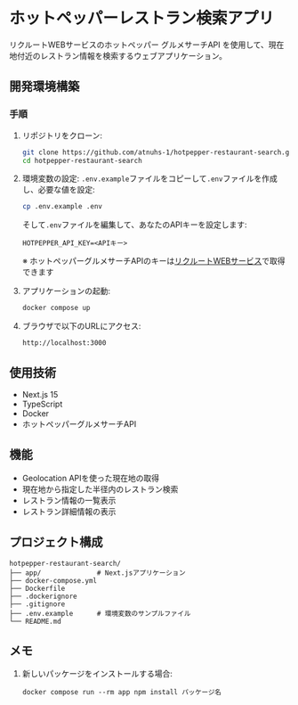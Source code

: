 # ホットペッパーレストラン検索アプリ

リクルートWEBサービスのホットペッパー グルメサーチAPI を使用して、現在地付近のレストラン情報を検索するウェブアプリケーション。

## 開発環境構築

### 手順
1. リポジトリをクローン:
   ```sh
   git clone https://github.com/atnuhs-1/hotpepper-restaurant-search.git
   cd hotpepper-restaurant-search
   ```

2. 環境変数の設定:
    `.env.example`ファイルをコピーして`.env`ファイルを作成し、必要な値を設定:
    
    ```sh
    cp .env.example .env
    ```
    そして`.env`ファイルを編集して、あなたのAPIキーを設定します:
    ```
    HOTPEPPER_API_KEY=<APIキー>
    ```
    ※ ホットペッパーグルメサーチAPIのキーは[リクルートWEBサービス](https://webservice.recruit.co.jp/register)で取得できます

3. アプリケーションの起動:
   ```sh
   docker compose up
   ```

4. ブラウザで以下のURLにアクセス:
   ```
   http://localhost:3000
   ```

## 使用技術
- Next.js 15
- TypeScript
- Docker
- ホットペッパーグルメサーチAPI

## 機能
- Geolocation APIを使った現在地の取得
- 現在地から指定した半径内のレストラン検索
- レストラン情報の一覧表示
- レストラン詳細情報の表示

## プロジェクト構成
```
hotpepper-restaurant-search/
├── app/              # Next.jsアプリケーション
├── docker-compose.yml
├── Dockerfile
├── .dockerignore
├── .gitignore
├── .env.example      # 環境変数のサンプルファイル
└── README.md
```

## メモ
1. 新しいパッケージをインストールする場合:
   ```
   docker compose run --rm app npm install パッケージ名
   ```